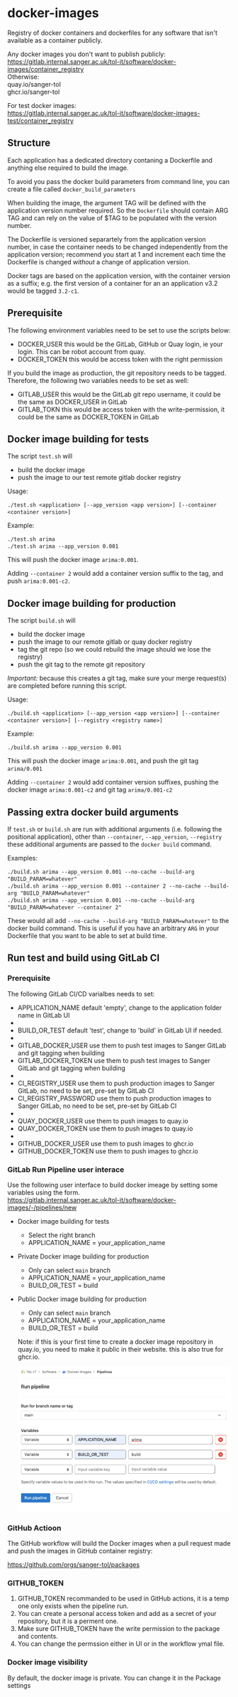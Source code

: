 # docker-images

Registry of docker containers and dockerfiles for any software that isn't available as a container publicly.

Any docker images you don't want to publish publicly:  
https://gitlab.internal.sanger.ac.uk/tol-it/software/docker-images/container_registry  
Otherwise:  
quay.io/sanger-tol  
ghcr.io/sanger-tol

For test docker images:  
https://gitlab.internal.sanger.ac.uk/tol-it/software/docker-images-test/container_registry

## Structure
Each application has a dedicated directory contaning a Dockerfile and anything else required to build the image.

To avoid you pass the docker build parameters from command line, you can create a file called ```docker_build_parameters```

When building the image, the argument TAG will be defined with the application version number required.
So the ```Dockerfile``` should contain ARG TAG and can rely on the value of $TAG to be populated with the version number.

The Dockerfile is versioned separartely from the application version number,
in case the container needs to be changed independently from the application version;
recommend you start at 1 and increment each time the Dockerfile is changed _without_ a change of application version.

Docker tags are based on the application version, with the container version as a suffix;
e.g. the first version of a container for an an application v3.2 would be tagged `3.2-c1`.

## Prerequisite
The following environment variables need to be set to use the scripts below:
* DOCKER_USER this would be the GitLab, GitHub or Quay login, ie your login. This can be robot account from quay.
* DOCKER_TOKEN this would be access token with the right permission

If you build the image as production, the git repository needs to be tagged.
Therefore, the following two variables needs to be set as well:
* GITLAB_USER this would be the GitLab git repo username, it could be the same as DOCKER_USER in GitLab
* GITLAB_TOKN this would be access token with the write-permission, it could be the same as DOCKER_TOKEN in GitLab

## Docker image building for tests
The script ```test.sh``` will
* build the docker image
* push the image to our test remote gitlab docker registry

Usage:
```
./test.sh <application> [--app_version <app version>] [--container <container version>]
```
Example:
```
./test.sh arima
./test.sh arima --app_version 0.001
```
This will push the docker image `arima:0.001`.

Adding `--container 2` would add a container version suffix to the tag,
and push `arima:0.001-c2`.

## Docker image building for production
The script ```build.sh``` will
* build the docker image
* push the image to our remote gitlab or quay docker registry
* tag the git repo (so we could rebuild the image should we lose the registry)
* push the git tag to the remote git repository

*Important:* because this creates a git tag, make sure your merge request(s)
are completed before running this script.

Usage:
```
./build.sh <application> [--app_version <app version>] [--container <container version>] [--registry <registry name>]
```
Example:
```
./build.sh arima --app_version 0.001
```
This will push the docker image `arima:0.001`, and push the git tag `arima/0.001`

Adding `--container 2` would add container version suffixes, pushing
the docker image `arima:0.001-c2` and git tag `arima/0.001-c2`

## Passing extra docker build arguments
If `test.sh` or `build.sh` are run with additional arguments (i.e. following the
positional application), other than `--container`, `--app_version`, `--registry`
these additional arguments are passed to the `docker build` command.

Examples:
```
./build.sh arima --app_version 0.001 --no-cache --build-arg "BUILD_PARAM=whatever"
./build.sh arima --app_version 0.001 --container 2 --no-cache --build-arg "BUILD_PARAM=whatever"
./build.sh arima --app_version 0.001 --no-cache --build-arg "BUILD_PARAM=whatever --container 2"
```
These would all add `--no-cache --build-arg "BUILD_PARAM=whatever"` to the docker build command.  This is
useful if you have an arbitrary `ARG` in your Dockerfile that you want to be able to set at build time.

## Run test and build using GitLab CI
### Prerequisite
The following GitLab CI/CD varialbes needs to set:
* APPLICATION_NAME default 'empty', change to the application folder name in GitLab UI
*
* BUILD_OR_TEST default 'test', change to 'build' in GitLab UI if needed.
*
* GITLAB_DOCKER_USER use them to push test images to Sanger GitLab and git tagging when building
* GITLAB_DOCKER_TOKEN use them to push test images to Sanger GitLab and git tagging when building
*
* CI_REGISTRY_USER use them to push production images to Sanger GitLab, no need to be set, pre-set by GitLab CI
* CI_REGISTRY_PASSWORD use them to push production images to Sanger GitLab, no need to be set, pre-set by GitLab CI
*
* QUAY_DOCKER_USER use them to push images to quay.io
* QUAY_DOCKER_TOKEN use them to push images to quay.io
*
* GITHUB_DOCKER_USER use them to push images to ghcr.io
* GITHUB_DOCKER_TOKEN use them to push images to ghcr.io

### GitLab Run Pipeline user interace
Use the following user interface to build docker imeage by setting some variables using the form.  
https://gitlab.internal.sanger.ac.uk/tol-it/software/docker-images/-/pipelines/new

* Docker image building for tests
    * Select the right branch
    * APPLICATION_NAME = your_application_name
* Private Docker image building for production
    * Only can select `main` branch
    * APPLICATION_NAME = your_application_name
    * BUILD_OR_TEST = build
* Public Docker image building for production
    * Only can select `main` branch
    * APPLICATION_NAME = your_application_name
    * BUILD_OR_TEST = build

  Note: if this is your first time to create a docker image repository in quay.io, you need to make it public in their website.
  this is also true for ghcr.io.

  ![Screenshot](build_image_ui.png)


### GitHub Actioon
The GitHub workflow will build the Docker images when a pull request made and push the images in GitHub container registry:

https://github.com/orgs/sanger-tol/packages

### GITHUB_TOKEN
1. GITHUB_TOKEN recommanded to be used in GitHub actions, it is a temp one only exists when the pipeline run.
2. You can create a personal access token and add as a secret of your repository, but it is a perment one.
3. Make sure GITHUB_TOKEN have the write permission to the package and contents.
4. You can change the permssion either in UI or in the workflow ymal file.
### Docker image visibility
By default, the docker image is private. You can change it in the Package settings
